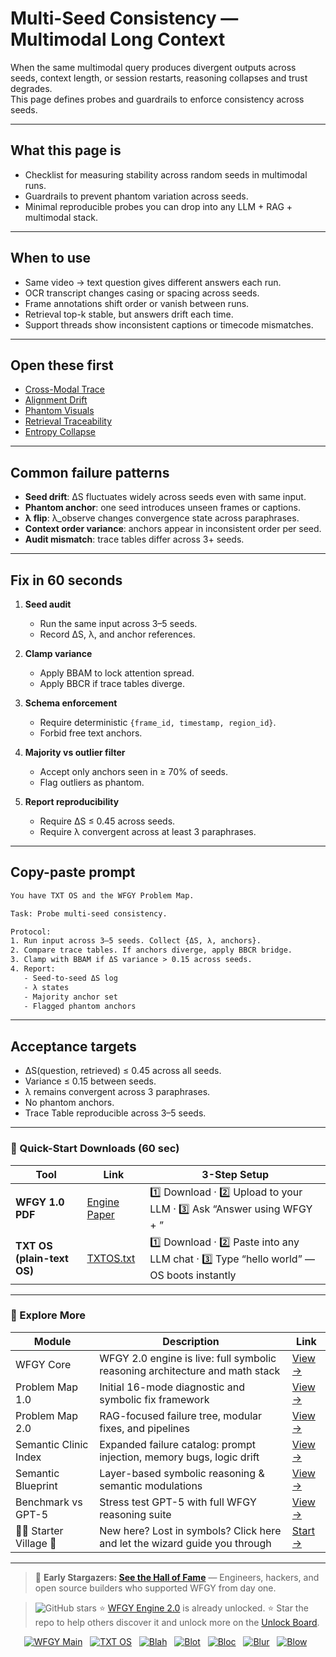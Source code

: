 # Multi-Seed Consistency — Multimodal Long Context

When the same multimodal query produces divergent outputs across seeds, context length, or session restarts, reasoning collapses and trust degrades.  
This page defines probes and guardrails to enforce consistency across seeds.

---

## What this page is
- Checklist for measuring stability across random seeds in multimodal runs.  
- Guardrails to prevent phantom variation across seeds.  
- Minimal reproducible probes you can drop into any LLM + RAG + multimodal stack.

---

## When to use
- Same video → text question gives different answers each run.  
- OCR transcript changes casing or spacing across seeds.  
- Frame annotations shift order or vanish between runs.  
- Retrieval top-k stable, but answers drift each time.  
- Support threads show inconsistent captions or timecode mismatches.

---

## Open these first
- [Cross-Modal Trace](https://github.com/onestardao/WFGY/blob/main/ProblemMap/GlobalFixMap/Multimodal_LongContext/cross-modal-trace.md)  
- [Alignment Drift](https://github.com/onestardao/WFGY/blob/main/ProblemMap/GlobalFixMap/Multimodal_LongContext/alignment-drift.md)  
- [Phantom Visuals](https://github.com/onestardao/WFGY/blob/main/ProblemMap/GlobalFixMap/Multimodal_LongContext/phantom-visuals.md)  
- [Retrieval Traceability](https://github.com/onestardao/WFGY/blob/main/ProblemMap/retrieval-traceability.md)  
- [Entropy Collapse](https://github.com/onestardao/WFGY/blob/main/ProblemMap/entropy-collapse.md)  

---

## Common failure patterns
- **Seed drift**: ΔS fluctuates widely across seeds even with same input.  
- **Phantom anchor**: one seed introduces unseen frames or captions.  
- **λ flip**: λ_observe changes convergence state across paraphrases.  
- **Context order variance**: anchors appear in inconsistent order per seed.  
- **Audit mismatch**: trace tables differ across 3+ seeds.

---

## Fix in 60 seconds
1. **Seed audit**  
   - Run the same input across 3–5 seeds.  
   - Record ΔS, λ, and anchor references.

2. **Clamp variance**  
   - Apply BBAM to lock attention spread.  
   - Apply BBCR if trace tables diverge.

3. **Schema enforcement**  
   - Require deterministic `{frame_id, timestamp, region_id}`.  
   - Forbid free text anchors.

4. **Majority vs outlier filter**  
   - Accept only anchors seen in ≥ 70% of seeds.  
   - Flag outliers as phantom.

5. **Report reproducibility**  
   - Require ΔS ≤ 0.45 across seeds.  
   - Require λ convergent across at least 3 paraphrases.

---

## Copy-paste prompt

```txt
You have TXT OS and the WFGY Problem Map.

Task: Probe multi-seed consistency.

Protocol:
1. Run input across 3–5 seeds. Collect {ΔS, λ, anchors}.
2. Compare trace tables. If anchors diverge, apply BBCR bridge.
3. Clamp with BBAM if ΔS variance > 0.15 across seeds.
4. Report:
   - Seed-to-seed ΔS log
   - λ states
   - Majority anchor set
   - Flagged phantom anchors
````

---

## Acceptance targets

* ΔS(question, retrieved) ≤ 0.45 across all seeds.
* Variance ≤ 0.15 between seeds.
* λ remains convergent across 3 paraphrases.
* No phantom anchors.
* Trace Table reproducible across 3–5 seeds.

---

### 🔗 Quick-Start Downloads (60 sec)

| Tool                       | Link                                                                                                                                       | 3-Step Setup                                                                             |
| -------------------------- | ------------------------------------------------------------------------------------------------------------------------------------------ | ---------------------------------------------------------------------------------------- |
| **WFGY 1.0 PDF**           | [Engine Paper](https://github.com/onestardao/WFGY/blob/main/I_am_not_lizardman/WFGY_All_Principles_Return_to_One_v1.0_PSBigBig_Public.pdf) | 1️⃣ Download · 2️⃣ Upload to your LLM · 3️⃣ Ask “Answer using WFGY + <your question>”    |
| **TXT OS (plain-text OS)** | [TXTOS.txt](https://github.com/onestardao/WFGY/blob/main/OS/TXTOS.txt)                                                                     | 1️⃣ Download · 2️⃣ Paste into any LLM chat · 3️⃣ Type “hello world” — OS boots instantly |

---

### 🧭 Explore More

| Module                   | Description                                                                  | Link                                                                                               |
| ------------------------ | ---------------------------------------------------------------------------- | -------------------------------------------------------------------------------------------------- |
| WFGY Core                | WFGY 2.0 engine is live: full symbolic reasoning architecture and math stack | [View →](https://github.com/onestardao/WFGY/tree/main/core/README.md)                              |
| Problem Map 1.0          | Initial 16-mode diagnostic and symbolic fix framework                        | [View →](https://github.com/onestardao/WFGY/tree/main/ProblemMap/README.md)                        |
| Problem Map 2.0          | RAG-focused failure tree, modular fixes, and pipelines                       | [View →](https://github.com/onestardao/WFGY/blob/main/ProblemMap/rag-architecture-and-recovery.md) |
| Semantic Clinic Index    | Expanded failure catalog: prompt injection, memory bugs, logic drift         | [View →](https://github.com/onestardao/WFGY/blob/main/ProblemMap/SemanticClinicIndex.md)           |
| Semantic Blueprint       | Layer-based symbolic reasoning & semantic modulations                        | [View →](https://github.com/onestardao/WFGY/tree/main/SemanticBlueprint/README.md)                 |
| Benchmark vs GPT-5       | Stress test GPT-5 with full WFGY reasoning suite                             | [View →](https://github.com/onestardao/WFGY/tree/main/benchmarks/benchmark-vs-gpt5/README.md)      |
| 🧙‍♂️ Starter Village 🏡 | New here? Lost in symbols? Click here and let the wizard guide you through   | [Start →](https://github.com/onestardao/WFGY/blob/main/StarterVillage/README.md)                   |

---

> 👑 **Early Stargazers: [See the Hall of Fame](https://github.com/onestardao/WFGY/tree/main/stargazers)** —
> Engineers, hackers, and open source builders who supported WFGY from day one.

> <img src="https://img.shields.io/github/stars/onestardao/WFGY?style=social" alt="GitHub stars"> ⭐ [WFGY Engine 2.0](https://github.com/onestardao/WFGY/blob/main/core/README.md) is already unlocked. ⭐ Star the repo to help others discover it and unlock more on the [Unlock Board](https://github.com/onestardao/WFGY/blob/main/STAR_UNLOCKS.md).

<div align="center">

[![WFGY Main](https://img.shields.io/badge/WFGY-Main-red?style=flat-square)](https://github.com/onestardao/WFGY)
 
[![TXT OS](https://img.shields.io/badge/TXT%20OS-Reasoning%20OS-orange?style=flat-square)](https://github.com/onestardao/WFGY/tree/main/OS)
 
[![Blah](https://img.shields.io/badge/Blah-Semantic%20Embed-yellow?style=flat-square)](https://github.com/onestardao/WFGY/tree/main/OS/BlahBlahBlah)
 
[![Blot](https://img.shields.io/badge/Blot-Persona%20Core-green?style=flat-square)](https://github.com/onestardao/WFGY/tree/main/OS/BlotBlotBlot)
 
[![Bloc](https://img.shields.io/badge/Bloc-Reasoning%20Compiler-blue?style=flat-square)](https://github.com/onestardao/WFGY/tree/main/OS/BlocBlocBloc)
 
[![Blur](https://img.shields.io/badge/Blur-Text2Image%20Engine-navy?style=flat-square)](https://github.com/onestardao/WFGY/tree/main/OS/BlurBlurBlur)
 
[![Blow](https://img.shields.io/badge/Blow-Game%20Logic-purple?style=flat-square)](https://github.com/onestardao/WFGY/tree/main/OS/BlowBlowBlow)
 

</div>

